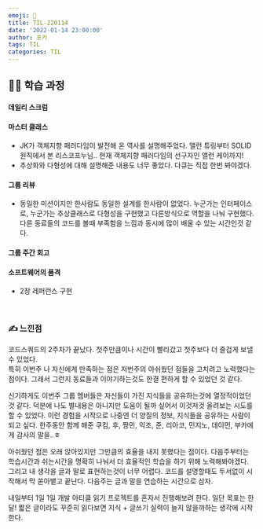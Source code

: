 ```yaml
---
emoji: 📝
title: TIL-220114
date: '2022-01-14 23:00:00'
author: 포키
tags: TIL
categories: TIL
---
```


## 👨‍💻 학습 과정

#### 데일리 스크럼

#### 마스터 클래스

- JK가 객체지향 패러다임이 발전해 온 역사를 설명해주었다. 앨런 튜링부터 SOLID 원칙에서 본 리스코프누님.. 현재 객체지향 패러다임의 선구자인 앨런 케이까지!
- 추상화와 다형성에 대해 설명해준 내용도 너무 좋았다. 다큐는 직접 한번 봐야겠다.

#### 그룹 리뷰

- 동일한 미션이지만 한사람도 동일한 설계를 한사람이 없었다. 누군가는 인터페이스로, 누군가는 추상클래스로 다형성을 구현했고 다른방식으로 역할을 나눠 구현했다. 다른 동료들의 코드를 볼때 부족함을 느낌과 동시에 많이 배울 수 있는 시간인것 같다.

#### 그룹 주간 회고

#### 소프트웨어의 품격

- 2장 레퍼런스 구현

<br>

### ✍ 느낀점

코드스쿼드의 2주차가 끝났다. 첫주만큼이나 시간이 빨리갔고 첫주보다 더 즐겁게 보낼 수 있었다.  
특히 이번주 나 자신에게 만족하는 점은 저번주의 아쉬웠던 점들을 고치려고 노력했다는 점이다. 그래서 그런지 동료들과 이야기하는것도 한결 편하게 할 수 있었던 것 같다.

신기하게도 이번주 그룹 멤버들은 자신들이 가진 지식들을 공유하는것에 열정적이었던 것 같다. 덕분에 나도 별내용은 아니지만 도움이 될까 싶어서 이것저것 올려보는 시도를 할 수 있었다.
이런 경험을 시작으로 나중엔 더 양질의 정보, 지식들을 공유하는 사람이 되고 싶다. 한주동안 함께 해준 쿠킴, 후, 짱민, 익조, 준, 리아코, 민지노, 데이먼, 부카에게 감사의 말을..ㅎ

아쉬웠던 점은 오래 앉아있지만 그만큼의 효율을 내지 못했다는 점이다. 다음주부터는 학습시간과 쉬는시간을 명확히 나눠서 더 효율적인 학습을 하기 위해 노력해봐야겠다.  
그리고 내 생각을 글과 말로 표현하는것이 너무 어렵다. 코드를 설명할때도 두서없이 시작해서 막 쏟아뱉고 끝난다. 다음주는 글과 말을 연습하는 시간으로 삼자.

내일부터 1일 1일 개발 아티클 읽기 프로젝트를 혼자서 진행해보려 한다. 일단 목표는 한달! 짧은 글이라도 꾸준히 읽다보면 지식 + 글쓰기 실력이 늘지 않을까하는 생각에 시작한다.
